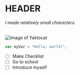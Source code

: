 # HEADER

###### I made relatively small characters. 

![Image of Yaktocat](https://octodex.github.com/images/yaktocat.png)

``` javascript
var myVar = "Hello, world!";
```

- [ ] Make Checklist
- [ ] Go to school
- [ ] Introduce myself

